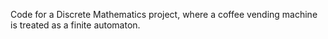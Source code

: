 Code for a Discrete Mathematics project, where a coffee vending machine is treated as a finite automaton.
